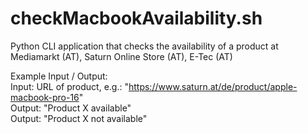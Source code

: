 # checkMacbookAvailability.sh

Python CLI application that checks the availability of a product at Mediamarkt (AT), Saturn Online Store (AT), E-Tec (AT)  </br>    

Example Input / Output:  
Input: URL of product, e.g.: "https://www.saturn.at/de/product/apple-macbook-pro-16"  
Output: "Product X available"  
Output: "Product X not available"  
